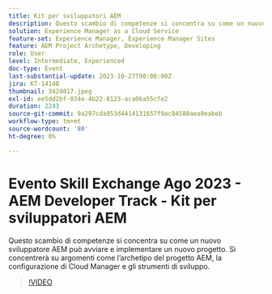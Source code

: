 ```yaml
---
title: Kit per sviluppatori AEM
description: Questo scambio di competenze si concentra su come un nuovo sviluppatore AEM può avviare e implementare un nuovo progetto. Si concentrerà su argomenti come l’archetipo del progetto AEM, la configurazione di Cloud Manager e gli strumenti di sviluppo.
solution: Experience Manager as a Cloud Service
feature-set: Experience Manager, Experience Manager Sites
feature: AEM Project Archetype, Developing
role: User
level: Intermediate, Experienced
doc-type: Event
last-substantial-update: 2023-10-27T00:00:00Z
jira: KT-14148
thumbnail: 3424017.jpeg
exl-id: ee5dd2bf-034e-4b22-8123-aca06a55cfe2
duration: 2243
source-git-commit: 9a297cda953d4414131657f9ac84580aea0eabeb
workflow-type: tm+mt
source-wordcount: '80'
ht-degree: 0%

---
```


# Evento Skill Exchange Ago 2023 - AEM Developer Track - Kit per sviluppatori AEM

Questo scambio di competenze si concentra su come un nuovo sviluppatore AEM può avviare e implementare un nuovo progetto. Si concentrerà su argomenti come l’archetipo del progetto AEM, la configurazione di Cloud Manager e gli strumenti di sviluppo.

>[!VIDEO](https://video.tv.adobe.com/v/3424017/?learn=on)
